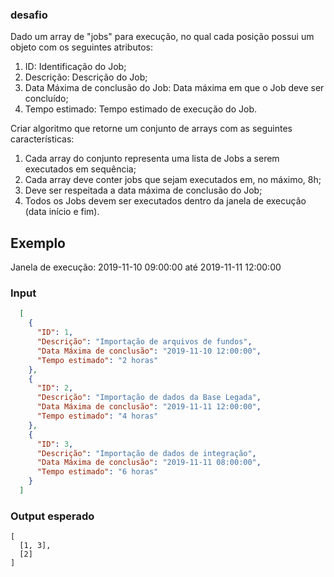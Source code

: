 ### desafio

Dado um array de "jobs" para execução, no qual cada posição possui um objeto com os
seguintes atributos:

1) ID: Identificação do Job;
2) Descrição: Descrição do Job;
3) Data Máxima de conclusão do Job: Data máxima em que o Job deve ser concluído;
4) Tempo estimado: Tempo estimado de execução do Job.

Criar algoritmo que retorne um conjunto de arrays com as seguintes características:

1) Cada array do conjunto representa uma lista de Jobs a serem executados em sequência;
2) Cada array deve conter jobs que sejam executados em, no máximo, 8h;
3) Deve ser respeitada a data máxima de conclusão do Job;
4) Todos os Jobs devem ser executados dentro da janela de execução (data início e fim).


## Exemplo

Janela de execução: 2019-11-10 09:00:00 até 2019-11-11 12:00:00

### Input

```json
  [
    {
      "ID": 1,
      "Descrição": "Importação de arquivos de fundos",
      "Data Máxima de conclusão": "2019-11-10 12:00:00",
      "Tempo estimado": "2 horas"
    },
    {
      "ID": 2,
      "Descrição": "Importação de dados da Base Legada",
      "Data Máxima de conclusão": "2019-11-11 12:00:00",
      "Tempo estimado": "4 horas"
    },
    {
      "ID": 3,
      "Descrição": "Importação de dados de integração",
      "Data Máxima de conclusão": "2019-11-11 08:00:00",
      "Tempo estimado": "6 horas"
    }
  ]
```

### Output esperado

```
[
  [1, 3],
  [2]
]
```
